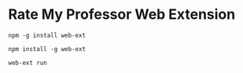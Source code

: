 # Rate My Professor Web Extension

`npm -g install web-ext`

`npm install -g web-ext`

`web-ext run`

